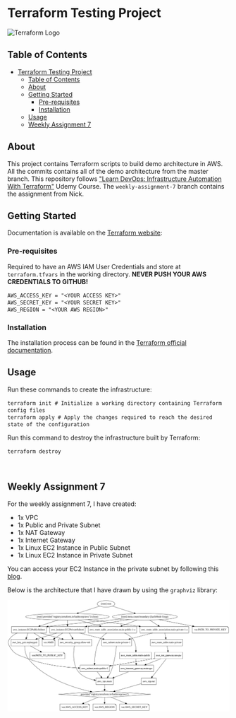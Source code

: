 # Terraform Testing Project

![Terraform Logo](https://camo.githubusercontent.com/591488bbda6eb486fada506b2af06fe5e645c3ae/68747470733a2f2f7777772e7465727261666f726d2e696f2f6173736574732f696d616765732f6c6f676f2d6861736869636f72702d33663130373332662e737667)

## Table of Contents

- [Terraform Testing Project](#terraform-testing-project)
  - [Table of Contents](#table-of-contents)
  - [About](#about)
  - [Getting Started](#getting-started)
    - [Pre-requisites](#pre-requisites)
    - [Installation](#installation)
  - [Usage](#usage)
  - [Weekly Assignment 7](#weekly-assignment-7)

## About

This project contains Terraform scripts to build demo architecture in AWS. All the commits contains all of the demo architecture from the master branch. This repository follows ["Learn DevOps: Infrastructure Automation With Terraform"](https://www.udemy.com/course/learn-devops-infrastructure-automation-with-terraform/) Udemy Course. The `weekly-assignment-7` branch contains the assignment from Nick.

## Getting Started

Documentation is available on the [Terraform website](https://www.terraform.io/docs/index.html):


### Pre-requisites

Required to have an AWS IAM User Credentials and store at `terraform.tfvars` in the working directory.
<b>NEVER PUSH YOUR AWS CREDENTIALS TO GITHUB!</b>
```
AWS_ACCESS_KEY = "<YOUR ACCESS KEY>"
AWS_SECRET_KEY = "<YOUR SECRET KEY>"
AWS_REGION = "<YOUR AWS REGION>"
```


### Installation

The installation process can be found in the [Terraform official documentation](https://learn.hashicorp.com/tutorials/terraform/install-cli).

## Usage

Run these commands to create the infrastructure:
```
terraform init # Initialize a working directory containing Terraform config files
terraform apply # Apply the changes required to reach the desired state of the configuration
```

Run this command to destroy the infrastructure built by Terraform:
```
terraform destroy
```
<br>

## Weekly Assignment 7
For the weekly assignment 7, I have created:
* 1x VPC
* 1x Public and Private Subnet
* 1x NAT Gateway
* 1x Internet Gateway
* 1x Linux EC2 Instance in Public Subnet
* 1x Linux EC2 Instance in Private Subnet

You can access your EC2 Instance in the private subnet by following this [blog](https://aws.amazon.com/blogs/security/securely-connect-to-linux-instances-running-in-a-private-amazon-vpc/).

Below is the architecture that I have drawn by using the `graphviz` library:

![Week 7 Architecture](graph.svg)